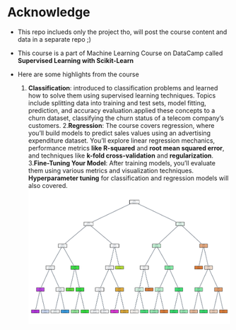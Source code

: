 # Acknowledge 
- This repo inclueds only the project tho, will post the course content and data in a separate repo ;) 
- This course is a part of Machine Learning Course on DataCamp called **Supervised Learning with Scikit-Learn**
- Here are some highlights from the course

  1. **Classification**: introduced to classification problems and learned how to solve them using supervised learning techniques. Topics include splitting data into training and test sets, model fitting, prediction, and accuracy evaluation.applied these concepts to a churn dataset, classifying the churn status of a telecom company’s customers.
  2.**Regression**: The course covers regression, where you’ll build models to predict sales values using an advertising expenditure dataset. You’ll explore linear regression mechanics, performance metrics **like R-squared** and **root mean squared error**, and techniques like **k-fold cross-validation** and **regularization**.
  3.**Fine-Tuning Your Model**: After training models, you’ll evaluate them using various metrics and visualization techniques. **Hyperparameter tuning** for classification and regression models will also covered.
![Decision Tree with Max Depth = 5](https://github.com/ayagamal1512/Crops-ML-Classification-Project/blob/main/download%20(1).png)
